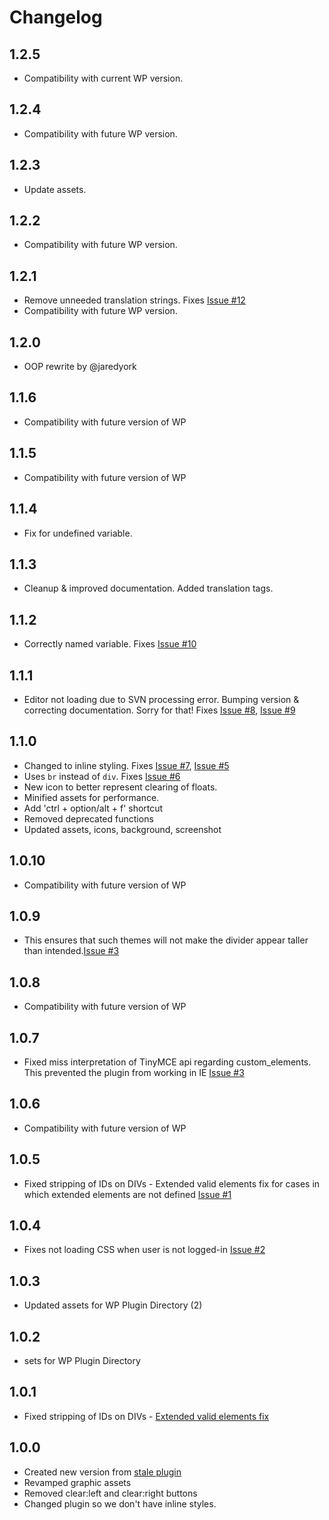 # Changelog

## 1.2.5

- Compatibility with current WP version.

## 1.2.4

- Compatibility with future WP version.

## 1.2.3

- Update assets.

## 1.2.2

- Compatibility with future WP version.

## 1.2.1

- Remove unneeded translation strings. Fixes [Issue #12](https://github.com/Graffino/Clear-Floats-Button/issues/12)
- Compatibility with future WP version.

## 1.2.0

- OOP rewrite by @jaredyork

## 1.1.6

- Compatibility with future version of WP

## 1.1.5

- Compatibility with future version of WP

## 1.1.4

- Fix for undefined variable.

## 1.1.3

- Cleanup & improved documentation. Added translation tags.

## 1.1.2

- Correctly named variable. Fixes [Issue #10](https://github.com/Graffino/Clear-Floats-Button/issues/10)

## 1.1.1

- Editor not loading due to SVN processing error. Bumping version & correcting documentation. Sorry for that! Fixes [Issue #8](https://github.com/Graffino/Clear-Floats-Button/issues/8), [Issue #9](https://github.com/Graffino/Clear-Floats-Button/issues/9)

## 1.1.0

- Changed to inline styling. Fixes [Issue #7](https://github.com/Graffino/Clear-Floats-Button/issues/7), [Issue #5](https://github.com/Graffino/Clear-Floats-Button/issues/5)
- Uses `br` instead of `div`. Fixes [Issue #6](https://github.com/Graffino/Clear-Floats-Button/issues/6)
- New icon to better represent clearing of floats.
- Minified assets for performance.
- Add 'ctrl + option/alt + f' shortcut
- Removed deprecated functions
- Updated assets, icons, background, screenshot

## 1.0.10

- Compatibility with future version of WP

## 1.0.9

- This ensures that such themes will not make the divider appear
taller than intended.[Issue #3](https://github.com/Graffino/Clear-Floats-Button/pull/4)

## 1.0.8

- Compatibility with future version of WP

## 1.0.7

- Fixed miss interpretation of TinyMCE api regarding custom_elements. This prevented the plugin from working in IE [Issue #3](https://github.com/Graffino/Clear-Floats-Button/issues/3)

## 1.0.6

- Compatibility with future version of WP

## 1.0.5

- Fixed stripping of IDs on DIVs - Extended valid elements fix for cases in which extended elements are not defined [Issue #1](https://github.com/Graffino/Clear-Floats-Button/issues/1)

## 1.0.4

- Fixes not loading CSS when user is not logged-in [Issue #2](https://github.com/Graffino/Clear-Floats-Button/issues/2)

## 1.0.3

- Updated assets for WP Plugin Directory (2)

## 1.0.2

- sets for WP Plugin Directory

## 1.0.1

- Fixed stripping of IDs on DIVs - [Extended valid elements fix](https://github.com/Graffino/Clear-Floats-Button/issues/1)

## 1.0.0

- Created new version from [stale plugin](https://wordpress.org/plugins/tinymce-clear-buttons/)
- Revamped graphic assets
- Removed clear:left and clear:right buttons
- Changed plugin so we don't have inline styles.

